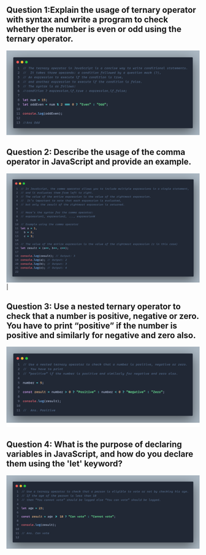 ## Question 1:Explain the usage of ternary operator with syntax and write a program to check whether the number is even or odd using the ternary operator.

![Question 1 Screenshot](Screenshots/Q1.png)

## Question 2: Describe the usage of the comma operator in JavaScript and provide an example.

![Question 2 Screenshot](Screenshots/Q2.png) |

## Question 3: Use a nested ternary operator to check that a number is positive, negative or zero. You have to print “positive” if the number is positive and similarly for negative and zero also.

![Question 3 Screenshot](Screenshots/Q3.png)

## Question 4: What is the purpose of declaring variables in JavaScript, and how do you declare them using the 'let' keyword?

![Question 4 Screenshot](Screenshots/Q4.png)

<!--
|                 Without Hover                  |                   With Hover                   |
| :--------------------------------------------: | :--------------------------------------------: |
| ![Question 4 Screenshot](Screenshots/Q4.1.png) | ![Question 4 Screenshot](Screenshots/Q4.2.png) | -->

